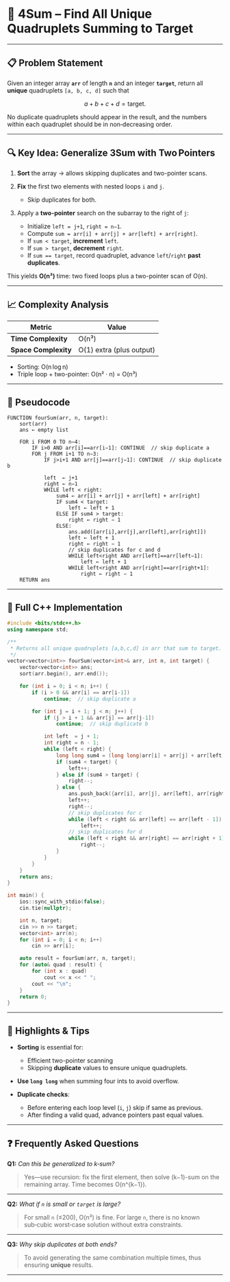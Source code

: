 # 🔎 4Sum – Find All Unique Quadruplets Summing to Target

---

## 📋 Problem Statement

Given an integer array **`arr`** of length **`n`** and an integer **`target`**, return all **unique** quadruplets `[a, b, c, d]` such that

$$
a + b + c + d = \text{target}.
$$

No duplicate quadruplets should appear in the result, and the numbers within each quadruplet should be in non‑decreasing order.

---

## 🔍 Key Idea: Generalize 3Sum with Two Pointers

1. **Sort** the array → allows skipping duplicates and two-pointer scans.
2. **Fix** the first two elements with nested loops `i` and `j`.

   * Skip duplicates for both.
3. Apply a **two-pointer** search on the subarray to the right of `j`:

   * Initialize `left = j+1`, `right = n−1`.
   * Compute `sum = arr[i] + arr[j] + arr[left] + arr[right]`.
   * If `sum < target`, **increment** `left`.
   * If `sum > target`, **decrement** `right`.
   * If `sum == target`, record quadruplet, advance `left`/`right` **past duplicates**.

This yields **O(n³)** time: two fixed loops plus a two-pointer scan of O(n).

---

## 📈 Complexity Analysis

| Metric               | Value                    |
| -------------------- | ------------------------ |
| **Time Complexity**  | O(n³)                    |
| **Space Complexity** | O(1) extra (plus output) |

* Sorting: O(n log n)
* Triple loop + two-pointer: O(n² · n) = O(n³)

---

## 📝 Pseudocode

```text
FUNCTION fourSum(arr, n, target):
    sort(arr)
    ans ← empty list

    FOR i FROM 0 TO n−4:
        IF i>0 AND arr[i]==arr[i−1]: CONTINUE  // skip duplicate a
        FOR j FROM i+1 TO n−3:
            IF j>i+1 AND arr[j]==arr[j−1]: CONTINUE  // skip duplicate b

            left  ← j+1
            right ← n−1
            WHILE left < right:
                sum4 ← arr[i] + arr[j] + arr[left] + arr[right]
                IF sum4 < target:
                    left ← left + 1
                ELSE IF sum4 > target:
                    right ← right − 1
                ELSE:
                    ans.add([arr[i],arr[j],arr[left],arr[right]])
                    left ← left + 1
                    right ← right − 1
                    // skip duplicates for c and d
                    WHILE left<right AND arr[left]==arr[left−1]:
                        left ← left + 1
                    WHILE left<right AND arr[right]==arr[right+1]:
                        right ← right − 1
    RETURN ans
```

---

## 💾 Full C++ Implementation

```cpp
#include <bits/stdc++.h>
using namespace std;

/**
 * Returns all unique quadruplets [a,b,c,d] in arr that sum to target.
 */
vector<vector<int>> fourSum(vector<int>& arr, int n, int target) {
    vector<vector<int>> ans;
    sort(arr.begin(), arr.end());

    for (int i = 0; i < n; i++) {
        if (i > 0 && arr[i] == arr[i-1]) 
            continue;  // skip duplicate a

        for (int j = i + 1; j < n; j++) {
            if (j > i + 1 && arr[j] == arr[j-1]) 
                continue;  // skip duplicate b

            int left  = j + 1;
            int right = n - 1;
            while (left < right) {
                long long sum4 = (long long)arr[i] + arr[j] + arr[left] + arr[right];
                if (sum4 < target) {
                    left++;
                } else if (sum4 > target) {
                    right--;
                } else {
                    ans.push_back({arr[i], arr[j], arr[left], arr[right]});
                    left++;
                    right--;
                    // skip duplicates for c
                    while (left < right && arr[left] == arr[left - 1]) 
                        left++;
                    // skip duplicates for d
                    while (left < right && arr[right] == arr[right + 1]) 
                        right--;
                }
            }
        }
    }
    return ans;
}

int main() {
    ios::sync_with_stdio(false);
    cin.tie(nullptr);

    int n, target;
    cin >> n >> target;
    vector<int> arr(n);
    for (int i = 0; i < n; i++) 
        cin >> arr[i];

    auto result = fourSum(arr, n, target);
    for (auto& quad : result) {
        for (int x : quad) 
            cout << x << " ";
        cout << "\n";
    }
    return 0;
}
```

---

## 🔑 Highlights & Tips

* **Sorting** is essential for:

  * Efficient two-pointer scanning
  * Skipping **duplicate** values to ensure unique quadruplets.
* **Use `long long`** when summing four ints to avoid overflow.
* **Duplicate checks**:

  * Before entering each loop level (`i`, `j`) skip if same as previous.
  * After finding a valid quad, advance pointers past equal values.

---

## ❓ Frequently Asked Questions

**Q1:** *Can this be generalized to k‑sum?*

> Yes—use recursion: fix the first element, then solve (k−1)-sum on the remaining array. Time becomes O(n^{k−1}).

---

**Q2:** *What if `n` is small or `target` is large?*

> For small `n` (≤200), O(n³) is fine. For large `n`, there is no known sub‑cubic worst‑case solution without extra constraints.

---

**Q3:** *Why skip duplicates at both ends?*

> To avoid generating the same combination multiple times, thus ensuring **unique** results.

---

